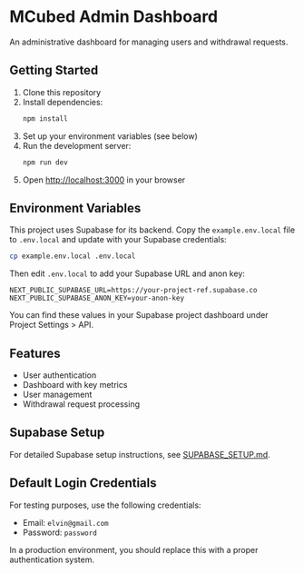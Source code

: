 # MCubed Admin Dashboard

An administrative dashboard for managing users and withdrawal requests.

## Getting Started

1. Clone this repository
2. Install dependencies:
   ```bash
   npm install
   ```
3. Set up your environment variables (see below)
4. Run the development server:
   ```bash
   npm run dev
   ```
5. Open [http://localhost:3000](http://localhost:3000) in your browser

## Environment Variables

This project uses Supabase for its backend. Copy the `example.env.local` file to `.env.local` and update with your Supabase credentials:

```bash
cp example.env.local .env.local
```

Then edit `.env.local` to add your Supabase URL and anon key:

```
NEXT_PUBLIC_SUPABASE_URL=https://your-project-ref.supabase.co
NEXT_PUBLIC_SUPABASE_ANON_KEY=your-anon-key
```

You can find these values in your Supabase project dashboard under Project Settings > API.

## Features

- User authentication
- Dashboard with key metrics
- User management
- Withdrawal request processing

## Supabase Setup

For detailed Supabase setup instructions, see [SUPABASE_SETUP.md](SUPABASE_SETUP.md).

## Default Login Credentials

For testing purposes, use the following credentials:

- Email: `elvin@gmail.com`
- Password: `password`

In a production environment, you should replace this with a proper authentication system.

